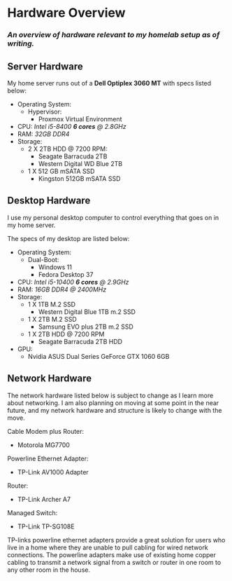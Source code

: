 
# Hardware Overview

### *An overview of hardware relevant to my homelab setup as of writing.*

## Server Hardware

My home server runs out of a **Dell Optiplex 3060 MT** with specs listed below:

- Operating System: 
  - Hypervisor:
    - Proxmox Virtual Environment
- CPU: *Intel i5-8400 **6 cores** @ 2.8GHz*
- RAM: *32GB DDR4*
- Storage:
  - 2 X 2TB HDD @ 7200 RPM: 
    - Seagate Barracuda 2TB
    - Western Digital WD Blue 2TB
  - 1 X 512 GB mSATA SSD
    - Kingston 512GB mSATA SSD

## Desktop Hardware

I use my personal desktop computer to control everything that goes on in my home server.

The specs of my desktop are listed below:

- Operating System:
  - Dual-Boot:
    - Windows 11
    - Fedora Desktop 37
- CPU: *Intel i5-10400 **6 cores** @ 2.9GHz*
- RAM: *16GB DDR4 @ 2400MHz*
- Storage:
  - 1 X 1TB M.2 SSD
    - Western Digital Blue 1TB m.2 SSD
  - 1 X 2TB M.2 SSD
    - Samsung EVO plus 2TB m.2 SSD
  - 1 X 2TB HDD @ 7200 RPM
    - Seagate Barracuda 2TB HDD 
- GPU:
  - Nvidia ASUS Dual Series GeForce GTX 1060 6GB

## Network Hardware

The network hardware listed below is subject to change as I learn more about networking. I am also planning on moving at some point in the near future, and my network hardware and structure is likely to change with the move. 

Cable Modem plus Router:
  - Motorola MG7700

Powerline Ethernet Adapter:
  - TP-Link AV1000 Adapter

Router:
  - TP-Link Archer A7

Managed Switch:
  - TP-Link TP-SG108E

TP-links powerline ethernet adapters provide a great solution for users who live in a home where they are unable to pull cabling for wired network connections. The powerline adapters make use of existing home copper cabling to transmit a network signal from a switch or router in one room to any other room in the house. 